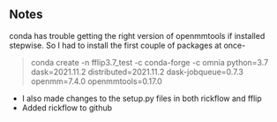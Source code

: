 ## Notes

conda has trouble getting the right version of openmmtools if installed stepwise. So I had
to install the first couple of packages at once-
> conda create -n fflip3.7_test -c conda-forge -c omnia python=3.7 dask=2021.11.2 distributed=2021.11.2 dask-jobqueue=0.7.3  openmm=7.4.0 openmmtools=0.17.0

- I also made changes to the setup.py files in both rickflow and fflip
- Added rickflow to github
